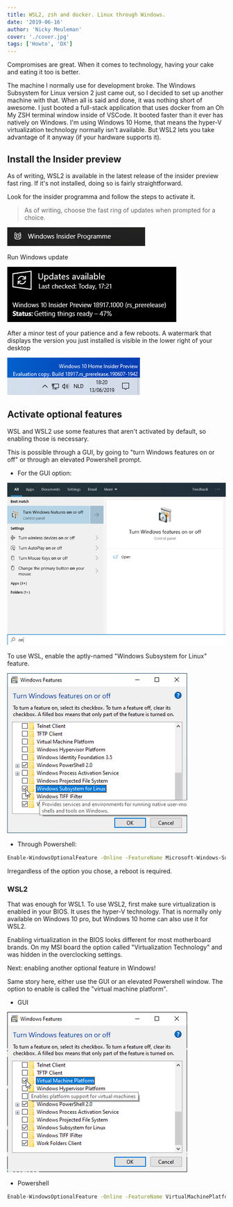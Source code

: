 ```yaml
---
title: WSL2, zsh and docker. Linux through Windows.
date: '2019-06-16'
author: 'Nicky Meuleman'
cover: './cover.jpg'
tags: ['Howto', 'DX']
---
```


Compromises are great. When it comes to technology, having your cake and eating it too is better.

The machine I normally use for development broke.
The Windows Subsystem for Linux version 2 just came out, so I decided to set up another machine with that. When all is said and done, it was nothing short of awesome. I just booted a full-stack application that uses docker from an Oh My ZSH terminal window inside of VSCode. It booted faster than it ever has natively on Windows. I'm using Windows 10 Home, that means the hyper-V virtualization technology normally isn't available. But WSL2 lets you take advantage of it anyway (if your hardware supports it).

## Install the Insider preview

As of writing, WSL2 is available in the latest release of the insider preview fast ring.
If it's not installed, doing so is fairly straightforward.

Look for the insider programma and follow the steps to activate it.

> As of writing, choose the fast ring of updates when prompted for a choice.

![insider programma](./insider.png)

Run Windows update

![Windows update installing the insiders build](./windows-update.png)

After a minor test of your patience and a few reboots. A watermark that displays the version you just installed is visible in the lower right of your desktop

![watermark](./insider-watermark.png)

## Activate optional features

WSL and WSL2 use some features that aren't activated by default, so enabling those is necessary.

This is possible through a GUI, by going to "turn Windows features on or off" or through an elevated Powershell prompt.

- For the GUI option:

![Turn Windows features on or off](./features-search.png)

To use WSL, enable the aptly-named "Windows Subsystem for Linux" feature.

![Windows Subsystem for Linux feature](./feature-wsl.png)

- Through Powershell:

```sh
Enable-WindowsOptionalFeature -Online -FeatureName Microsoft-Windows-Subsystem-Linux
```

Irregardless of the option you chose, a reboot is required.

### WSL2

That was enough for WSL1.
To use WSL2, first make sure virtualization is enabled in your BIOS.
It uses the hyper-V technology. That is normally only available on Windows 10 pro, but Windows 10 home can also use it for WSL2.

Enabling virtualization in the BIOS looks different for most motherboard brands.
On my MSI board the option called "Virtualization Technology" and was hidden in the overclocking settings.

Next: enabling another optional feature in Windows!

Same story here, either use the GUI or an elevated Powershell window.
The option to enable is called the "virtual machine platform".

- GUI

![virtual machine platform feature](./feature-virtual-machine-platform.png)

- Powershell

```sh
Enable-WindowsOptionalFeature -Online -FeatureName VirtualMachinePlatform
```

